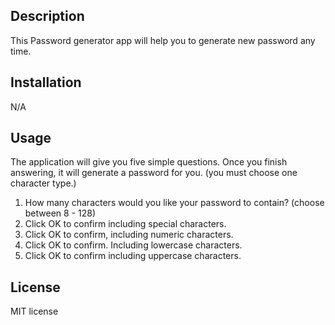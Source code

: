 
## Description

This Password generator app will help you to generate new password any time. 

## Installation

N/A

## Usage

The application will give you five simple questions. Once you finish answering, it will generate a password for you. (you must choose one character type.)

1. How many characters would you like your password to contain? (choose between 8 - 128)
2. Click OK to confirm including special characters.
3. Click OK to confirm, including numeric characters.
4. Click OK to confirm. Including lowercase characters.
5. Click OK to confirm including uppercase characters.


## License

MIT license

